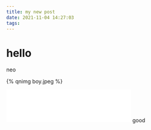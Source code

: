 ```yaml
---
title: my new post
date: 2021-11-04 14:27:03
tags:
---
```

# hello

neo 

{% qnimg boy.jpeg  %}
<iframe frameborder="no" border="0" marginwidth="0" marginheight="0" width=330 height=86 src="//music.163.com/outchain/player?type=2&id=66651&auto=0&height=66">
</iframe>
good

<!-- ![pic](Sketchpad.png) -->
